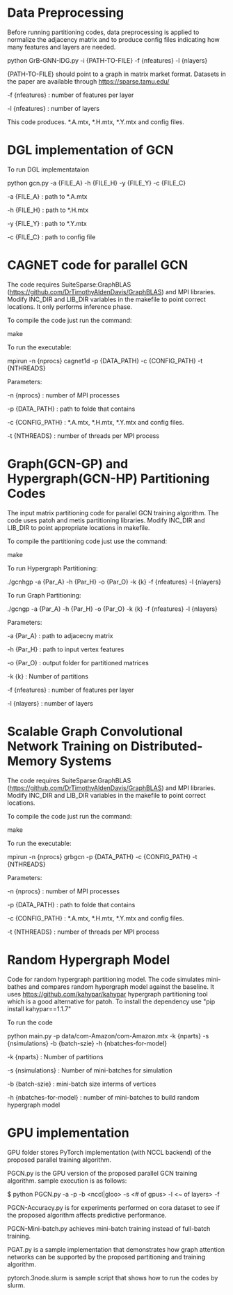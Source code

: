 # Data Preprocessing

Before running partitioning codes, data preprocessing is applied to normalize the adjacency matrix and to produce config files indicating how many features and layers are needed.

python GrB-GNN-IDG.py -i {PATH-TO-FILE} -f {nfeatures} -l {nlayers}

{PATH-TO-FILE} should point to a graph in matrix market format. Datasets in the paper are available through https://sparse.tamu.edu/

-f {nfeatures} : number of features per layer

-l {nfeatures} : number of layers

This code produces. *.A.mtx, *.H.mtx, *.Y.mtx and config files.

# DGL implementation of GCN

To run DGL implementataion

python gcn.py -a {FILE_A} -h {FILE_H} -y {FILE_Y} -c {FILE_C}

-a {FILE_A} : path to *.A.mtx

-h {FILE_H} : path to *.H.mtx

-y {FILE_Y} : path to *.Y.mtx

-c {FILE_C} : path to config file

# CAGNET code for parallel GCN 

The code requires SuiteSparse:GraphBLAS (https://github.com/DrTimothyAldenDavis/GraphBLAS) and MPI libraries. Modify INC_DIR and LIB_DIR variables in the makefile to point correct locations. It only performs inference phase.

To compile the code just run the command:

make

To run the executable:

mpirun -n {nprocs} cagnet1d -p {DATA_PATH} -c {CONFIG_PATH} -t {NTHREADS}

Parameters:

-n {nprocs} : number of MPI processes

-p {DATA_PATH} : path to folde that contains

-c {CONFIG_PATH} : *.A.mtx, *.H.mtx, *.Y.mtx and config files.

-t {NTHREADS} : number of threads per MPI process


# Graph(GCN-GP) and Hypergraph(GCN-HP) Partitioning Codes

The input matrix partitioning code for parallel GCN training algorithm. The code uses patoh and metis partitioning libraries.
Modify INC_DIR and LIB_DIR to point appropriate locations in makefile.

To compile the partitioning code just use the command:

make

To run Hypergraph Partitioning:

./gcnhgp -a {Par_A} -h {Par_H} -o {Par_O} -k {k} -f {nfeatures} -l {nlayers}  

To run Graph Partitioning:

./gcngp -a {Par_A} -h {Par_H} -o {Par_O} -k {k} -f {nfeatures} -l {nlayers} 

Parameters:

-a {Par_A} : path to adjacecny matrix 

-h {Par_H} : path to input vertex features 

-o {Par_O} : output folder for partitioned matrices 

-k {k} : Number of partitions 

-f {nfeatures} : number of features per layer 

-l {nlayers} : number of layers 

# Scalable Graph Convolutional Network Training on Distributed-Memory Systems

The code requires SuiteSparse:GraphBLAS (https://github.com/DrTimothyAldenDavis/GraphBLAS) and MPI libraries. Modify INC_DIR and LIB_DIR variables in the makefile to point correct locations.

To compile the code just run the command:

make

To run the executable:

mpirun -n {nprocs} grbgcn -p {DATA_PATH} -c {CONFIG_PATH} -t {NTHREADS}

Parameters:

-n {nprocs} : number of MPI processes

-p {DATA_PATH} : path to folde that contains

-c {CONFIG_PATH} : *.A.mtx, *.H.mtx, *.Y.mtx and config files.

-t {NTHREADS} : number of threads per MPI process


# Random Hypergraph Model

Code for random hypergraph partitioning model. The code simulates mini-bathes and compares random hypergraph model against the baseline. It uses https://github.com/kahypar/kahypar hypergraph partitioning tool which is a good alternative for patoh. To install the dependency use "pip install kahypar==1.1.7"

To run the code

python main.py -p data/com-Amazon/com-Amazon.mtx -k {nparts} -s {nsimulations} -b {batch-szie} -h {nbatches-for-model}

-k {nparts} : Number of partitions

-s {nsimulations} : Number of mini-batches for simulation

-b {batch-szie} : mini-batch size interms of vertices

-h {nbatches-for-model} : number of mini-batches to build random hypergraph model


# GPU implementation

GPU folder stores PyTorch implementation (with NCCL backend) of the proposed parallel training algorithm.

PGCN.py is the GPU version of the proposed parallel GCN training algorithm. sample execution is as follows:

$ python PGCN.py -a <path to adj matrix in matrix market format> -p <path to part vector> -b <nccl|gloo> -s <# of gpus> -l <~ of layers> -f <dimension of hidden layers>

PGCN-Accuracy.py is for experiments performed on cora dataset to see if the proposed algorithm affects predictive performance.

PGCN-Mini-batch.py achieves mini-batch training instead of full-batch training.

PGAT.py is a sample implementation that demonstrates how graph attention networks can be supported by the proposed partitioning and training algorithm.

pytorch.3node.slurm is sample script that shows how to run the codes by slurm.




